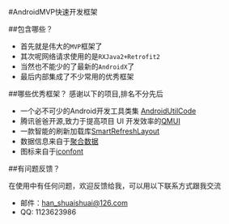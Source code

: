 #AndroidMVP快速开发框架

##包含哪些？

* 首先就是伟大的`MVP`框架了
* 其次呢网络请求使用的是`RXJava2+Retrofit2`
* 当然也不能少的了最新的`AndroidX`了
* 最后内部集成了不少常用的优秀框架

##哪些优秀框架？
感谢以下的项目,排名不分先后

* 一个必不可少的Android开发工具类集 [AndroidUtilCode](https://github.com/Blankj/AndroidUtilCode) 
* 腾讯爸爸开源,致力于提高项目 UI 开发效率的[QMUI](http://ace.ajax.org/)
* 一款智能的刷新加载库[SmartRefreshLayout](http://jquery.com)
* 数据信息来自于[聚合数据](https://www.juhe.cn/)
* 图标来自于[iconfont](https://www.iconfont.cn/)

##有问题反馈？

在使用中有任何问题，欢迎反馈给我，可以用以下联系方式跟我交流

* 邮件：han_shuaishuai@126.com
* QQ: 1123623986
